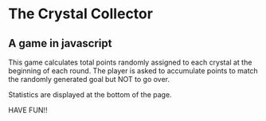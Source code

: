 # The Crystal Collector

## A game in javascript

This game calculates total points randomly assigned to each crystal at the beginning of each round. The player is asked to accumulate points to match the randomly generated goal but NOT to go over.

Statistics are displayed at the bottom of the page.

HAVE FUN!!
